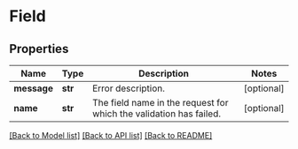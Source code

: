 # Field

## Properties
Name | Type | Description | Notes
------------ | ------------- | ------------- | -------------
**message** | **str** | Error description. | [optional] 
**name** | **str** | The field name in the request for which the validation has failed. | [optional] 

[[Back to Model list]](../README.md#documentation-for-models) [[Back to API list]](../README.md#documentation-for-api-endpoints) [[Back to README]](../README.md)



